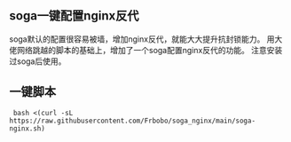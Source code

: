 ## soga一键配置nginx反代
soga默认的配置很容易被墙，增加nginx反代，就能大大提升抗封锁能力。
用大佬网络跳越的脚本的基础上，增加了一个soga配置nginx反代的功能。
注意安装过soga后使用。
## 一键脚本
     bash <(curl -sL https://raw.githubusercontent.com/Frbobo/soga_nginx/main/soga-nginx.sh)
	
	
